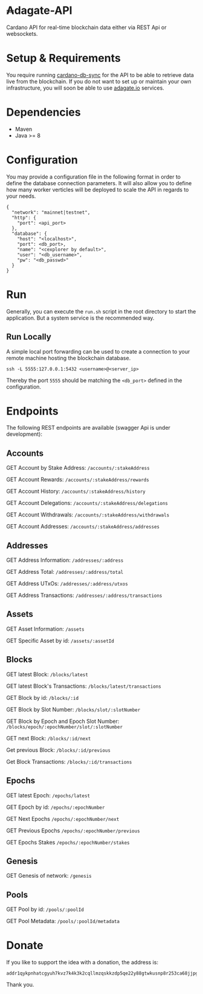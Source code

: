 # ₳dagate-API
Cardano API for real-time blockchain data either via REST Api or websockets.

# Setup & Requirements
You require running [cardano-db-sync](https://github.com/input-output-hk/cardano-db-sync) for the API to be able to retrieve data
live from the blockchain. If you do not want to set up or maintain your own infrastructure, you will soon be able to use [adagate.io](https://adagate.io) services.

# Dependencies
- Maven
- Java >= 8

# Configuration
You may provide a configuration file in the following format in order to define the database connection parameters.
It will also allow you to define how many worker verticles will be deployed to scale the API in regards to your needs. 

```
{
  "network": "mainnet|testnet",
  "http": {
    "port": <api_port>
  },
  "database": {
    "host": "<localhost>",
    "port": <db_port>,
    "name": "<cexplorer by default>",
    "user": "<db_username>",
    "pw": "<db_passwd>"
  }
}
```

# Run
Generally, you can execute the `run.sh` script in the root directory to start the application. 
But a system service is the recommended way.

## Run Locally
A simple local port forwarding can be used to create a connection to your remote machine hosting the blockchain database.

`ssh -L 5555:127.0.0.1:5432 <username>@<server_ip>`

Thereby the port `5555` should be matching the `<db_port>` defined in the configuration.

# Endpoints
The following REST endpoints are available (swagger Api is under development):

## Accounts

GET Account by Stake Address:
```/accounts/:stakeAddress```

GET Account Rewards:
```/accounts/:stakeAddress/rewards```

GET Account History:
```/accounts/:stakeAddress/history```

GET Account Delegations:
```/accounts/:stakeAddress/delegations```

GET Account Withdrawals:
```/accounts/:stakeAddress/withdrawals```

GET Account Addresses:
```/accounts/:stakeAddress/addresses```

## Addresses

GET Address Information:
```/addresses/:address```

GET Address Total:
```/addresses/:address/total```

GET Address UTxOs:
```/addresses/:address/utxos```

GET Address Transactions:
```/addresses/:address/transactions```

## Assets

GET Asset Information:
```/assets```

GET Specific Asset by id:
```/assets/:assetId```

## Blocks

GET latest Block:
```/blocks/latest```

GET latest Block's Transactions:
```/blocks/latest/transactions```

GET Block by id:
```/blocks/:id```

GET Block by Slot Number:
```/blocks/slot/:slotNumber```

GET Block by Epoch and Epoch Slot Number:
```/blocks/epoch/:epochNumber/slot/:slotNumber```

GET next Block:
```/blocks/:id/next```

Get previous Block:
```/blocks/:id/previous```

Get Block Transactions:
```/blocks/:id/transactions```

## Epochs

GET latest Epoch:
```/epochs/latest```

GET Epoch by id:
```/epochs/:epochNumber```

GET Next Epochs
```/epochs/:epochNumber/next```

GET Previous Epochs
```/epochs/:epochNumber/previous```

GET Epochs Stakes
```/epochs/:epochNumber/stakes```

## Genesis

GET Genesis of network:
```/genesis```

## Pools

GET Pool by id:
```/pools/:poolId```

GET Pool Metadata:
```/pools/:poolId/metadata```

# Donate

If you like to support the idea with a donation, the address is:

```
addr1qykpnhatcgyuh7kvz7k4k3k2cqllmzqskkzdp5qe22y88gtwkusnp8r253ca68jjpgdl67yckkv47tjqnrg56nyq0pzsl0x8tf
```

Thank you.